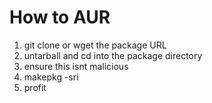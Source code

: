 # How to AUR
1. git clone or wget the package URL
2. untarball and cd into the package directory
3. ensure this isnt malicious
4. makepkg -sri
5. profit
